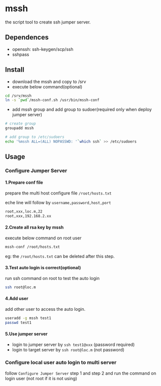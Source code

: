 # mssh

the script tool to create ssh jumper server.

## Dependences

* openssh: ssh-keygen/scp/ssh
* sshpass

## Install

* download the mssh and copy to /srv
* execute below command(optional)

```.sh
cd /srv/mssh
ln -s `pwd`/mssh-conf.sh /usr/bin/mssh-conf
```

* add mssh group and add group to sudoer(required only when deploy jumper server)

```.sh
# create group
groupadd mssh

# add group to /etc/sudoers
echo '%mssh ALL=(ALL) NOPASSWD: '`which ssh` >> /etc/sudoers
```

## Usage

### Configure Jumper Server

#### 1.Prepare conf file

prepare the multi host configure file `/root/hosts.txt`

eche line will follow by `username,password,host,port`

```.txt
root,xxx,loc.m,22
root,xxx,192.168.2.xx
```

#### 2.Create all rsa key by mssh

execute below command on root user

```.sh
mssh-conf /root/hosts.txt
```

eg: the `/root/hosts.txt` can be deleted after this step.

#### 3.Test auto login is correct(optional)

run ssh command on root to test the auto login

```.sh
ssh root@loc.m
```

#### 4.Add user

add other user to access the auto login.

```.sh
useradd -g mssh test1
passwd test1
```

#### 5.Use jumper server

* login to jumper server by `ssh test1@xxx` (password required)
* login to target server by `ssh root@loc.m` (not password)

### Configure local user auto login to multi server

follow `Configure Jumper Server` step 1 and step 2 and run the command on login user (not root if it is not using)
